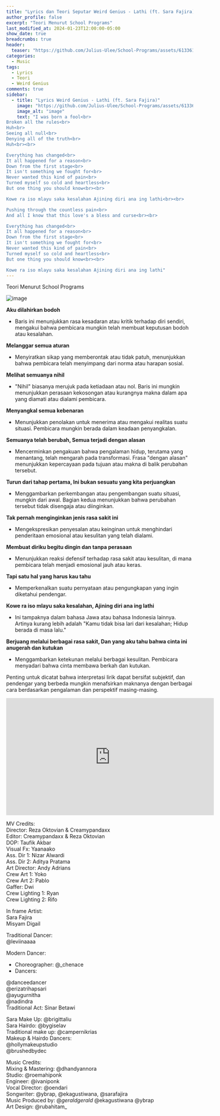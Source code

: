 ```yaml
---
title: "Lyrics dan Teori Seputar Weird Genius - Lathi (ft. Sara Fajira)"
author_profile: false
excerpt: "Teori Menurut School Programs"
last_modified_at: 2024-01-23T12:00:00-05:00
show_date: true
breadcrumbs: true
header:
  teaser: "https://github.com/Julius-Ulee/School-Programs/assets/61336116/e60f4265-f745-4177-895e-bb10a3762eb8"
categories:
  - Music
tags:
  - Lyrics
  - Teori
  - Weird Genius
comments: true
sidebar:
  - title: "Lyrics Weird Genius - Lathi (ft. Sara Fajira)"
    image: "https://github.com/Julius-Ulee/School-Programs/assets/61336116/e60f4265-f745-4177-895e-bb10a3762eb8"
    image_alt: "image"
    text: "I was born a fool<br>
Broken all the rules<br>
Huh<br>
Seeing all null<br>
Denying all of the truth<br>
Huh<br><br>

Everything has changed<br>
It all happened for a reason<br>
Down from the first stage<br>
It isn't something we fought for<br>
Never wanted this kind of pain<br>
Turned myself so cold and heartless<br>
But one thing you should know<br><br>

Kowe ra iso mlayu saka kesalahan Ajining diri ana ing lathi<br><br>

Pushing through the countless pain<br>
And all I know that this love's a bless and curse<br><br>

Everything has changed<br>
It all happened for a reason<br>
Down from the first stage<br>
It isn't something we fought for<br>
Never wanted this kind of pain<br>
Turned myself so cold and heartless<br>
But one thing you should know<br><br>

Kowe ra iso mlayu saka kesalahan Ajining diri ana ing lathi"
---
```


Teori Menurut School Programs

![image](https://github.com/Julius-Ulee/School-Programs/assets/61336116/b5c19b88-1254-495a-814e-e8e2cfc7f1d9)

**Aku dilahirkan bodoh**

- Baris ini menunjukkan rasa kesadaran atau kritik terhadap diri sendiri, mengakui bahwa pembicara mungkin telah membuat keputusan bodoh atau kesalahan.

**Melanggar semua aturan**

- Menyiratkan sikap yang memberontak atau tidak patuh, menunjukkan bahwa pembicara telah menyimpang dari norma atau harapan sosial.

**Melihat semuanya nihil**

- "Nihil" biasanya merujuk pada ketiadaan atau nol. Baris ini mungkin menunjukkan perasaan kekosongan atau kurangnya makna dalam apa yang diamati atau dialami pembicara.

**Menyangkal semua kebenaran**

- Menunjukkan penolakan untuk menerima atau mengakui realitas suatu situasi. Pembicara mungkin berada dalam keadaan penyangkalan.

**Semuanya telah berubah, Semua terjadi dengan alasan**

- Mencerminkan pengakuan bahwa pengalaman hidup, terutama yang menantang, telah mengarah pada transformasi. Frasa "dengan alasan" menunjukkan kepercayaan pada tujuan atau makna di balik perubahan tersebut.

**Turun dari tahap pertama, Ini bukan sesuatu yang kita perjuangkan**

- Menggambarkan perkembangan atau pengembangan suatu situasi, mungkin dari awal. Bagian kedua menunjukkan bahwa perubahan tersebut tidak disengaja atau diinginkan.

**Tak pernah menginginkan jenis rasa sakit ini**

- Mengekspresikan penyesalan atau keinginan untuk menghindari penderitaan emosional atau kesulitan yang telah dialami.

**Membuat diriku begitu dingin dan tanpa perasaan**

- Menunjukkan reaksi defensif terhadap rasa sakit atau kesulitan, di mana pembicara telah menjadi emosional jauh atau keras.

**Tapi satu hal yang harus kau tahu**

- Memperkenalkan suatu pernyataan atau pengungkapan yang ingin diketahui pendengar.

**Kowe ra iso mlayu saka kesalahan, Ajining diri ana ing lathi**

- Ini tampaknya dalam bahasa Jawa atau bahasa Indonesia lainnya. Artinya kurang lebih adalah "Kamu tidak bisa lari dari kesalahan; Hidup berada di masa lalu."

**Berjuang melalui berbagai rasa sakit, Dan yang aku tahu bahwa cinta ini anugerah dan kutukan**

- Menggambarkan ketekunan melalui berbagai kesulitan. Pembicara menyadari bahwa cinta membawa berkah dan kutukan.

Penting untuk dicatat bahwa interpretasi lirik dapat bersifat subjektif, dan pendengar yang berbeda mungkin menafsirkan maknanya dengan berbagai cara berdasarkan pengalaman dan perspektif masing-masing.

<iframe width="560" height="315" src="https://www.youtube.com/embed/8uy7G2JXVSA?si=i3b1C_FQXPChxZgr" title="YouTube video player" frameborder="0" allow="accelerometer; autoplay; clipboard-write; encrypted-media; gyroscope; picture-in-picture; web-share" allowfullscreen></iframe>

MV Credits:<br>
Director: Reza Oktovian & Creamypandaxx<br>
Editor: Creamypandaxx & Reza Oktovian<br>
DOP: Taufik Akbar<br>
Visual Fx: Yaanaako<br>
Ass. Dir 1: Nizar Alwardi<br>
Ass. Dir 2: Aditya Pratama<br>
Art Director: Andy Adrians<br>
Crew Art 1: Yoko<br>
Crew Art 2: Pablo<br>
Gaffer: Dwi<br>
Crew Lighting 1: Ryan<br>
Crew Lighting 2: Rifo<br>

In frame Artist:<br> 
Sara Fajira<br>
Misyam Digail<br>

Traditional Dancer:<br>
@leviinaaaa<br>

Modern Dancer:<br>
- Choreographer: @_chenace
- Dancers:

@danceedancer<br>
@erizatrihapsari<br>
@ayugurnitha<br>
@nadindra<br>
Traditional Act: Sinar Betawi<br>

Sara Make Up: @brigittaliu<br>
Sara Hairdo: @bygiselav<br>
Traditional make up: @campernikrias<br>
Makeup & Hairdo Dancers:<br>
@hollymakeupstudio<br>
@brushedbydec<br>

Music Credits:<br>
Mixing & Mastering: @dhandyannora<br>
Studio: @roemahiponk<br>
Engineer: @ivaniponk<br>
Vocal Director: @oendari<br>
Songwriter: @ybrap, @ekagustiwana, @sarafajira <br>
Music Produced by: @_geraldgerald_ @ekagustiwana @ybrap<br>
Art Design: @rubahitam_<br>
